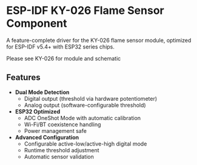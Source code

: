 # ESP-IDF KY-026 Flame Sensor Component
A feature-complete driver for the KY-026 flame sensor module, optimized for ESP-IDF v5.4+ with ESP32 series chips.

Please see KY-026 for module and schematic 

## Features
- **Dual Mode Detection**
  - Digital output (threshold via hardware potentiometer)
  - Analog output (software-configurable threshold)
- **ESP32 Optimized**
  - ADC OneShot Mode with automatic calibration
  - Wi-Fi/BT coexistence handling
  - Power management safe
- **Advanced Configuration**
  - Configurable active-low/active-high digital mode
  - Runtime threshold adjustment
  - Automatic sensor validation

